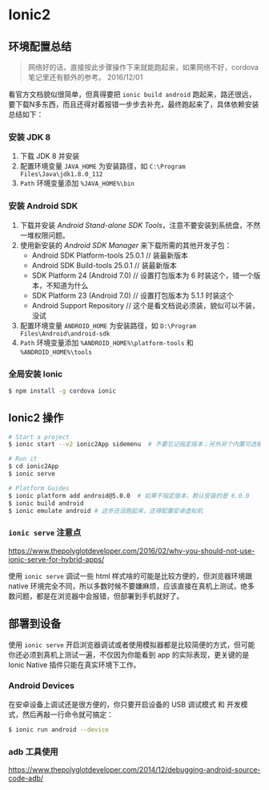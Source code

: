 # Ionic2

## 环境配置总结

> 网络好的话，直接按此步骤操作下来就能跑起来，如果网络不好，cordova 笔记里还有额外的参考。 2016/12/01

看官方文档貌似很简单，但真得要把 `ionic build android` 跑起来，路还很远，要下载N多东西，而且还得对着报错一步步去补充，最终跑起来了，具体依赖安装总结如下：

### 安装 JDK 8

1. 下载 JDK 8 并安装
2. 配置环境变量 `JAVA_HOME` 为安装路径，如 `C:\Program Files\Java\jdk1.8.0_112`
3. `Path` 环境变量添加 `%JAVA_HOME%\bin`

### 安装 Android SDK

1. 下载并安装 *Android Stand-alone SDK Tools*，注意不要安装到系统盘，不然一堆权限问题。
2. 使用新安装的 *Android SDK Manager* 来下载所需的其他开发子包：
    * Android SDK Platform-tools 25.0.1  // 装最新版本
    * Android SDK Build-tools 25.0.1     // 装最新版本
    * SDK Platform 24 (Android 7.0)  // 设置打包版本为 6 时装这个，错一个版本，不知道为什么
    * SDK Platform 23 (Android 7.0)  // 设置打包版本为 5.1.1 时装这个
    * Android Support Repository     // 这个是看文档说必须装，貌似可以不装，没试
3. 配置环境变量 `ANDROID_HOME` 为安装路径，如 `D:\Program Files\Android\android-sdk`
4. `Path` 环境变量添加 `%ANDROID_HOME%\platform-tools` 和 `%ANDROID_HOME%\tools`

### 全局安装 Ionic

```bash
$ npm install -g cordova ionic
```


## Ionic2 操作

```bash
# Start a project
$ ionic start --v2 ionic2App sidemenu  # 不要忘记指定版本；另外另个内置可选模板是 blank 和 tabs

# Run it
$ cd ionic2App
$ ionic serve

# Platform Guides
$ ionic platform add android@5.0.0  # 如果不指定版本，默认安装的是 6.0.0
$ ionic build android
$ ionic emulate android # 这步还没跑起来，还得配置安卓虚拟机
```

### `ionic serve` 注意点

https://www.thepolyglotdeveloper.com/2016/02/why-you-should-not-use-ionic-serve-for-hybrid-apps/

使用 `ionic serve` 调试一些 html 样式啥的可能是比较方便的，但浏览器环境跟 native 环境完全不同，所以多数时候不要嫌麻烦，应该直接在真机上测试，绝多数问题，都是在浏览器中会报错，但部署到手机就好了。


## 部署到设备

使用 `ionic serve` 开启浏览器调试或者使用模拟器都是比较简便的方式，但可能你还必须到真机上测试一遍，不仅因为你能看到 app 的实际表现，更关键的是 Ionic Native 插件只能在真实环境下工作。

### Android Devices

在安卓设备上调试还是很方便的，你只要开启设备的 USB 调试模式 和 开发模式，然后再敲一行命令就可搞定：

```bash
$ ionic run android --device
```

### adb 工具使用

https://www.thepolyglotdeveloper.com/2014/12/debugging-android-source-code-adb/

